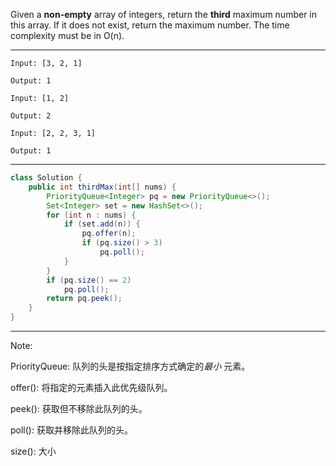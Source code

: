 Given a **non-empty** array of integers, return the **third** maximum number in this array. If it does not exist, return the maximum number. The time complexity must be in O(n).

---

```
Input: [3, 2, 1]

Output: 1
```

```
Input: [1, 2]

Output: 2
```

```
Input: [2, 2, 3, 1]

Output: 1
```

---

```java
class Solution {
    public int thirdMax(int[] nums) {
        PriorityQueue<Integer> pq = new PriorityQueue<>();
        Set<Integer> set = new HashSet<>();
        for (int n : nums) {
            if (set.add(n)) {
                pq.offer(n);
                if (pq.size() > 3) 
                    pq.poll();
            }
        }
        if (pq.size() == 2)
            pq.poll();
        return pq.peek();
    }
}
```

---

Note:

PriorityQueue: 队列的头是按指定排序方式确定的*最小* 元素。

offer(): 将指定的元素插入此优先级队列。

peek(): 获取但不移除此队列的头。

poll(): 获取并移除此队列的头。

size(): 大小